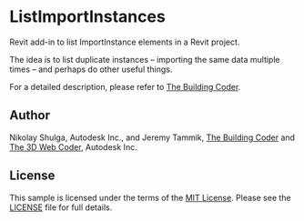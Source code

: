 # ListImportInstances
Revit add-in to list ImportInstance elements in a Revit project.

The idea is to list duplicate instances – importing the same data multiple times – and perhaps do other useful things.

For a detailed description, please refer to
[The Building Coder](http://thebuildingcoder.typepad.com).


## Author

Nikolay Shulga, Autodesk Inc., and Jeremy Tammik, [The Building Coder](http://thebuildingcoder.typepad.com) and
[The 3D Web Coder](http://the3dwebcoder.typepad.com), Autodesk Inc.


## License

This sample is licensed under the terms of the [MIT License](http://www.apache.org/licenses/LICENSE-2.0).
Please see the [LICENSE](LICENSE) file for full details.